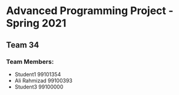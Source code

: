 # Advanced Programming Project - Spring 2021
## Team 34

### Team Members:
- Student1 99101354
- Ali Rahmizad 99100393
- Student3 99100000
